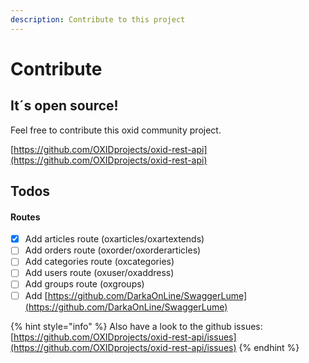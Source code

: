 ```yaml
---
description: Contribute to this project
---
```


# Contribute

## It´s open source!

Feel free to contribute this oxid community project.

[https://github.com/OXIDprojects/oxid-rest-api](https://github.com/OXIDprojects/oxid-rest-api)

## Todos

#### Routes

* [x] Add articles route \(oxarticles/oxartextends\)
* [ ] Add orders route \(oxorder/oxorderarticles\)
* [ ] Add categories route \(oxcategories\)
* [ ] Add users route \(oxuser/oxaddress\)
* [ ] Add groups route \(oxgroups\)
* [ ] Add [https://github.com/DarkaOnLine/SwaggerLume](https://github.com/DarkaOnLine/SwaggerLume)

{% hint style="info" %}
Also have a look to the github issues: [https://github.com/OXIDprojects/oxid-rest-api/issues](https://github.com/OXIDprojects/oxid-rest-api/issues)
{% endhint %}




